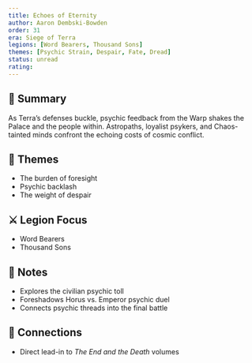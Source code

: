 ```yaml
---
title: Echoes of Eternity
author: Aaron Dembski-Bowden
order: 31
era: Siege of Terra
legions: [Word Bearers, Thousand Sons]
themes: [Psychic Strain, Despair, Fate, Dread]
status: unread
rating:
---
```


## 🧭 Summary
As Terra’s defenses buckle, psychic feedback from the Warp shakes the Palace and the people within. Astropaths, loyalist psykers, and Chaos-tainted minds confront the echoing costs of cosmic conflict.

## 🧠 Themes
- The burden of foresight  
- Psychic backlash  
- The weight of despair  

## ⚔️ Legion Focus
- Word Bearers  
- Thousand Sons  

## 📝 Notes
- Explores the civilian psychic toll  
- Foreshadows Horus vs. Emperor psychic duel  
- Connects psychic threads into the final battle  

## 🔗 Connections
- Direct lead-in to *The End and the Death* volumes  